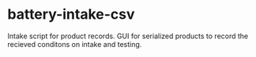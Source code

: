 # battery-intake-csv
Intake script for product records. 
GUI for serialized products to record the recieved conditons on intake and testing. 
